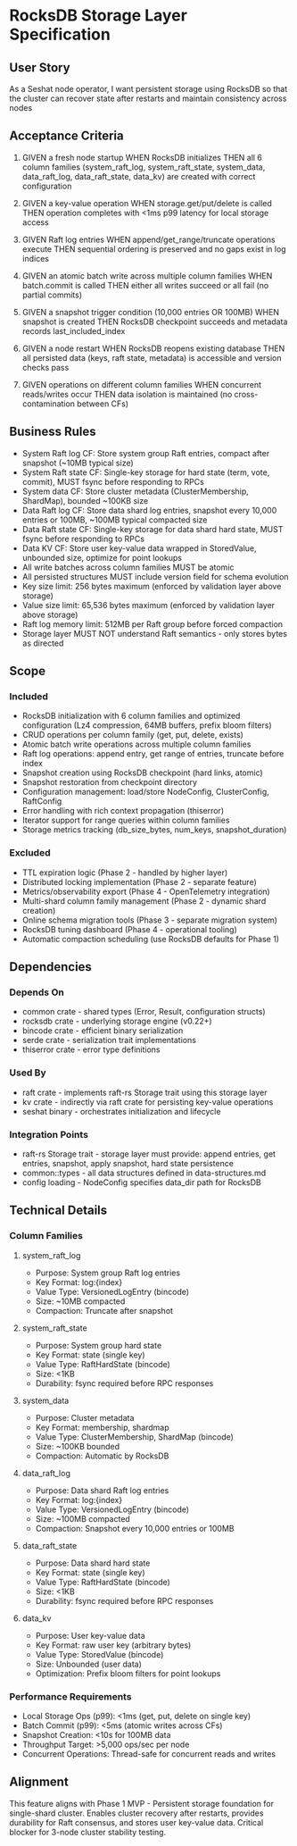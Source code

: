 # RocksDB Storage Layer Specification

## User Story

As a Seshat node operator, I want persistent storage using RocksDB so that the cluster can recover state after restarts and maintain consistency across nodes

## Acceptance Criteria

1. GIVEN a fresh node startup WHEN RocksDB initializes THEN all 6 column families (system_raft_log, system_raft_state, system_data, data_raft_log, data_raft_state, data_kv) are created with correct configuration

2. GIVEN a key-value operation WHEN storage.get/put/delete is called THEN operation completes with <1ms p99 latency for local storage access

3. GIVEN Raft log entries WHEN append/get_range/truncate operations execute THEN sequential ordering is preserved and no gaps exist in log indices

4. GIVEN an atomic batch write across multiple column families WHEN batch.commit is called THEN either all writes succeed or all fail (no partial commits)

5. GIVEN a snapshot trigger condition (10,000 entries OR 100MB) WHEN snapshot is created THEN RocksDB checkpoint succeeds and metadata records last_included_index

6. GIVEN a node restart WHEN RocksDB reopens existing database THEN all persisted data (keys, raft state, metadata) is accessible and version checks pass

7. GIVEN operations on different column families WHEN concurrent reads/writes occur THEN data isolation is maintained (no cross-contamination between CFs)

## Business Rules

- System Raft log CF: Store system group Raft entries, compact after snapshot (~10MB typical size)
- System Raft state CF: Single-key storage for hard state (term, vote, commit), MUST fsync before responding to RPCs
- System data CF: Store cluster metadata (ClusterMembership, ShardMap), bounded ~100KB size
- Data Raft log CF: Store data shard log entries, snapshot every 10,000 entries or 100MB, ~100MB typical compacted size
- Data Raft state CF: Single-key storage for data shard hard state, MUST fsync before responding to RPCs
- Data KV CF: Store user key-value data wrapped in StoredValue, unbounded size, optimize for point lookups
- All write batches across column families MUST be atomic
- All persisted structures MUST include version field for schema evolution
- Key size limit: 256 bytes maximum (enforced by validation layer above storage)
- Value size limit: 65,536 bytes maximum (enforced by validation layer above storage)
- Raft log memory limit: 512MB per Raft group before forced compaction
- Storage layer MUST NOT understand Raft semantics - only stores bytes as directed

## Scope

### Included

- RocksDB initialization with 6 column families and optimized configuration (Lz4 compression, 64MB buffers, prefix bloom filters)
- CRUD operations per column family (get, put, delete, exists)
- Atomic batch write operations across multiple column families
- Raft log operations: append entry, get range of entries, truncate before index
- Snapshot creation using RocksDB checkpoint (hard links, atomic)
- Snapshot restoration from checkpoint directory
- Configuration management: load/store NodeConfig, ClusterConfig, RaftConfig
- Error handling with rich context propagation (thiserror)
- Iterator support for range queries within column families
- Storage metrics tracking (db_size_bytes, num_keys, snapshot_duration)

### Excluded

- TTL expiration logic (Phase 2 - handled by higher layer)
- Distributed locking implementation (Phase 2 - separate feature)
- Metrics/observability export (Phase 4 - OpenTelemetry integration)
- Multi-shard column family management (Phase 2 - dynamic shard creation)
- Online schema migration tools (Phase 3 - separate migration system)
- RocksDB tuning dashboard (Phase 4 - operational tooling)
- Automatic compaction scheduling (use RocksDB defaults for Phase 1)

## Dependencies

### Depends On
- common crate - shared types (Error, Result, configuration structs)
- rocksdb crate - underlying storage engine (v0.22+)
- bincode crate - efficient binary serialization
- serde crate - serialization trait implementations
- thiserror crate - error type definitions

### Used By
- raft crate - implements raft-rs Storage trait using this storage layer
- kv crate - indirectly via raft crate for persisting key-value operations
- seshat binary - orchestrates initialization and lifecycle

### Integration Points
- raft-rs Storage trait - storage layer must provide: append entries, get entries, snapshot, apply snapshot, hard state persistence
- common::types - all data structures defined in data-structures.md
- config loading - NodeConfig specifies data_dir path for RocksDB

## Technical Details

### Column Families

1. system_raft_log
   - Purpose: System group Raft log entries
   - Key Format: log:{index}
   - Value Type: VersionedLogEntry (bincode)
   - Size: ~10MB compacted
   - Compaction: Truncate after snapshot

2. system_raft_state
   - Purpose: System group hard state
   - Key Format: state (single key)
   - Value Type: RaftHardState (bincode)
   - Size: <1KB
   - Durability: fsync required before RPC responses

3. system_data
   - Purpose: Cluster metadata
   - Key Format: membership, shardmap
   - Value Type: ClusterMembership, ShardMap (bincode)
   - Size: ~100KB bounded
   - Compaction: Automatic by RocksDB

4. data_raft_log
   - Purpose: Data shard Raft log entries
   - Key Format: log:{index}
   - Value Type: VersionedLogEntry (bincode)
   - Size: ~100MB compacted
   - Compaction: Snapshot every 10,000 entries or 100MB

5. data_raft_state
   - Purpose: Data shard hard state
   - Key Format: state (single key)
   - Value Type: RaftHardState (bincode)
   - Size: <1KB
   - Durability: fsync required before RPC responses

6. data_kv
   - Purpose: User key-value data
   - Key Format: raw user key (arbitrary bytes)
   - Value Type: StoredValue (bincode)
   - Size: Unbounded (user data)
   - Optimization: Prefix bloom filters for point lookups

### Performance Requirements

- Local Storage Ops (p99): <1ms (get, put, delete on single key)
- Batch Commit (p99): <5ms (atomic writes across CFs)
- Snapshot Creation: <10s for 100MB data
- Throughput Target: >5,000 ops/sec per node
- Concurrent Operations: Thread-safe for concurrent reads and writes

## Alignment

This feature aligns with Phase 1 MVP - Persistent storage foundation for single-shard cluster. Enables cluster recovery after restarts, provides durability for Raft consensus, and stores user key-value data. Critical blocker for 3-node cluster stability testing.